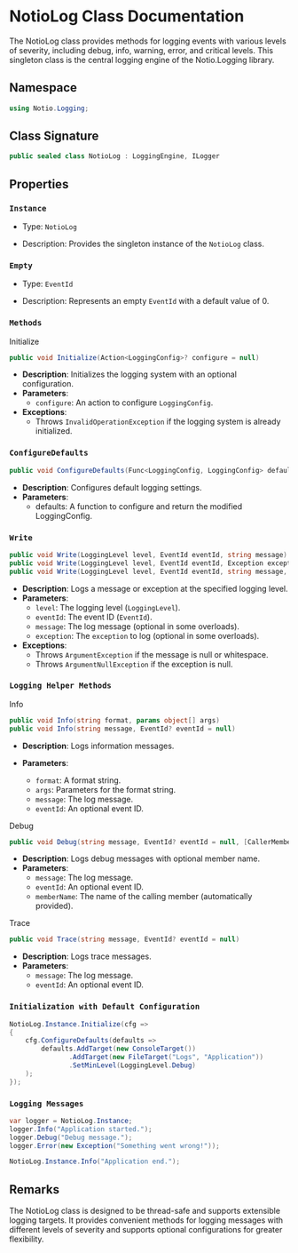 ﻿# NotioLog Class Documentation

The NotioLog class provides methods for logging events with various levels of severity, including debug, info, warning, error, and critical levels. This singleton class is the central logging engine of the Notio.Logging library.

## Namespace

```csharp
using Notio.Logging;
```

## Class Signature

```csharp
public sealed class NotioLog : LoggingEngine, ILogger
```

## Properties

### `Instance`

- Type: `NotioLog`

- Description: Provides the singleton instance of the `NotioLog` class.

### `Empty`

- Type: `EventId`

- Description: Represents an empty `EventId` with a default value of 0.

### `Methods`

Initialize

```csharp
public void Initialize(Action<LoggingConfig>? configure = null)
```

- **Description**: Initializes the logging system with an optional configuration.
- **Parameters**:
  - `configure`: An action to configure `LoggingConfig`.
- **Exceptions**:
  - Throws `InvalidOperationException` if the logging system is already initialized.

### `ConfigureDefaults`

```csharp
public void ConfigureDefaults(Func<LoggingConfig, LoggingConfig> defaults)
```

- **Description**: Configures default logging settings.
- **Parameters**:
  - defaults: A function to configure and return the modified LoggingConfig.

### `Write`

```csharp
public void Write(LoggingLevel level, EventId eventId, string message)
public void Write(LoggingLevel level, EventId eventId, Exception exception)
public void Write(LoggingLevel level, EventId eventId, string message, Exception exception)
```

- **Description**: Logs a message or exception at the specified logging level.
- **Parameters**:
  - `level`: The logging level (`LoggingLevel`).
  - `eventId`: The event ID (`EventId`).
  - `message`: The log message (optional in some overloads).
  - `exception`: The `exception` to log (optional in some overloads).
- **Exceptions**:
  - Throws `ArgumentException` if the message is null or whitespace.
  - Throws `ArgumentNullException` if the exception is null.

### `Logging Helper Methods`

Info

```csharp
public void Info(string format, params object[] args)
public void Info(string message, EventId? eventId = null)
```

- **Description**: Logs information messages.

- **Parameters**:
  - `format`: A format string.
  - `args`: Parameters for the format string.
  - `message`: The log message.
  - `eventId`: An optional event ID.

Debug

```csharp
public void Debug(string message, EventId? eventId = null, [CallerMemberName] string memberName = "")
```

- **Description**: Logs debug messages with optional member name.
- **Parameters**:
  - `message`: The log message.
  - `eventId`: An optional event ID.
  - `memberName`: The name of the calling member (automatically provided).

Trace

```csharp
public void Trace(string message, EventId? eventId = null)
```

- **Description**: Logs trace messages.
- **Parameters**:
  - `message`: The log message.
  - `eventId`: An optional event ID.

### `Initialization with Default Configuration`

```csharp
NotioLog.Instance.Initialize(cfg =>
{
    cfg.ConfigureDefaults(defaults =>
        defaults.AddTarget(new ConsoleTarget())
               .AddTarget(new FileTarget("Logs", "Application"))
               .SetMinLevel(LoggingLevel.Debug)
    );
});
```

### `Logging Messages`

```csharp
var logger = NotioLog.Instance;
logger.Info("Application started.");
logger.Debug("Debug message.");
logger.Error(new Exception("Something went wrong!"));

NotioLog.Instance.Info("Application end.");
```

## Remarks

The NotioLog class is designed to be thread-safe and supports extensible logging targets. It provides convenient methods for logging messages with different levels of severity and supports optional configurations for greater flexibility.
